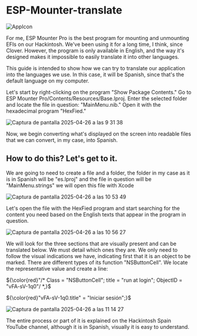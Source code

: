# ESP-Mounter-translate

![AppIcon](https://github.com/user-attachments/assets/6f47e620-4947-431b-8dc4-f4432b8a7b83)


For me, ESP Mounter Pro is the best program for mounting and unmounting EFIs on our Hackintosh. We've been using it for a long time, I think, since Clover. However, the program is only available in English, and the way it's designed makes it impossible to easily translate it into other languages.

This guide is intended to show how we can try to translate our application into the languages ​​we use. In this case, it will be Spanish, since that's the default language on my computer.


Let's start by right-clicking on the program "Show Package Contents." Go to ESP Mounter Pro/Contents/Resources/Base.Iproj. Enter the selected folder and locate the file in question: "MainMenu.nib." Open it with the hexadecimal program "HexFied."

![Captura de pantalla 2025-04-26 a las 9 31 38](https://github.com/user-attachments/assets/17bd2022-cb76-4d5a-a2e6-33c00dcfd032)


Now, we begin converting what's displayed on the screen into readable files that we can convert, in my case, into Spanish.

## How to do this? Let's get to it.

We are going to need to create a file and a folder, the folder in my case as it is in Spanish will be "es.lproj" and the file in question will be "MainMenu.strings" we will open this file with Xcode

![Captura de pantalla 2025-04-26 a las 10 53 49](https://github.com/user-attachments/assets/f4d07d29-3f62-4ef3-9267-0f66f644d26c)


Let's open the file with the HexFied program and start searching for the content you need based on the English texts that appear in the program in question.

![Captura de pantalla 2025-04-26 a las 10 56 27](https://github.com/user-attachments/assets/7caadd36-2331-42ef-a000-509817b57670)


We will look for the three sections that are visually present and can be translated below. We must detail which ones they are. We only need to follow the visual indications we have, indicating first that it is an object to be marked. There are different types of its function "NSButtonCell". We locate the representative value and create a line:

${\color{red}"/* Class = "NSButtonCell"; title = "run at login"; ObjectID = "vFA-sV-1q0"/ *,}$ 

${\color{red}"vFA-sV-1q0.title" = "Iniciar sesión";}$ 



![Captura de pantalla 2025-04-26 a las 11 14 27](https://github.com/user-attachments/assets/6bd0df7d-e3f6-46aa-aa80-01fbeca401c1)


The entire process or part of it is explained on the Hackintosh Spain YouTube channel, although it is in Spanish, visually it is easy to understand.









